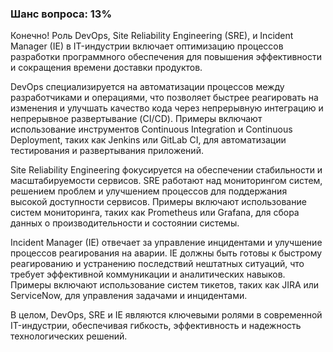 ### Шанс вопроса: 13%

Конечно! Роль DevOps, Site Reliability Engineering (SRE), и Incident Manager (IE) в IT-индустрии включает оптимизацию процессов разработки программного обеспечения для повышения эффективности и сокращения времени доставки продуктов.

DevOps специализируется на автоматизации процессов между разработчиками и операциями, что позволяет быстрее реагировать на изменения и улучшать качество кода через непрерывную интеграцию и непрерывное развертывание (CI/CD). Примеры включают использование инструментов Continuous Integration и Continuous Deployment, таких как Jenkins или GitLab CI, для автоматизации тестирования и развертывания приложений.

Site Reliability Engineering фокусируется на обеспечении стабильности и масштабируемости сервисов. SRE работают над мониторингом систем, решением проблем и улучшением процессов для поддержания высокой доступности сервисов. Примеры включают использование систем мониторинга, таких как Prometheus или Grafana, для сбора данных о производительности и состоянии системы.

Incident Manager (IE) отвечает за управление инцидентами и улучшение процессов реагирования на аварии. IE должны быть готовы к быстрому реагированию и устранению последствий нештатных ситуаций, что требует эффективной коммуникации и аналитических навыков. Примеры включают использование систем тикетов, таких как JIRA или ServiceNow, для управления задачами и инцидентами.

В целом, DevOps, SRE и IE являются ключевыми ролями в современной IT-индустрии, обеспечивая гибкость, эффективность и надежность технологических решений.